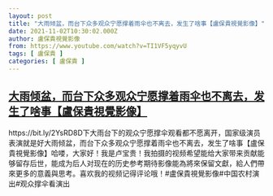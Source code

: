 ```yaml
---
layout: post
title: "大雨倾盆，而台下众多观众宁愿撑着雨伞也不离去，发生了啥事【盧保貴視覺影像】"
date: 2021-11-02T10:30:02.000Z
author: 盧保貴視覺影像
from: https://www.youtube.com/watch?v=TI1VF5yqyvU
tags: [ 盧保貴 ]
categories: [ 盧保貴 ]
---
```

<!--1635849002000-->
[大雨倾盆，而台下众多观众宁愿撑着雨伞也不离去，发生了啥事【盧保貴視覺影像】](https://www.youtube.com/watch?v=TI1VF5yqyvU)
------

<div>
https://bit.ly/2YsRD8D下大雨台下的观众宁愿撑伞观看都不愿离开，国家级演员表演就是好大雨倾盆，而台下众多观众宁愿撑着雨伞也不离去，发生了啥事【盧保貴視覺影像】哈喽，大家好！我是卢宝贵！我拍摄的视频希望能给大家带来贡献能够留存后世，能成为后人对现在的历史参考期待影像能為將來保留文獻，給人們帶來更多的意義與思考。喜欢我的视频记得评论哦！#盧保貴視覺影像#中国农村演出#观众撑伞看演出
</div>
